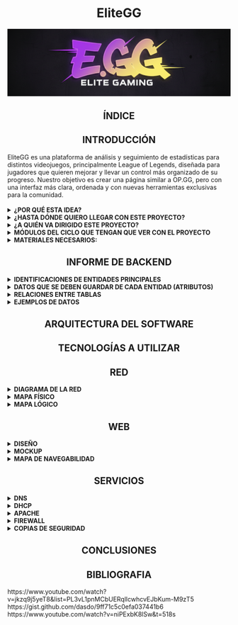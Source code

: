  <div align="center">
    <h1 style="text-align: center;">EliteGG</h1>
</div>

![Mi logo](assets/logo.png)

<div align="center">
    <h2 style="text-align: center;">ÍNDICE</h2>
</div>

<div align="center">
    <h2 style="text-align: center;">INTRODUCCIÓN</h2>
</div>

<div>
    EliteGG es una plataforma de análisis y seguimiento de estadísticas para distintos videojuegos, principalmente League of Legends, diseñada para jugadores que quieren mejorar y llevar un control más organizado de su progreso.
Nuestro objetivo es crear una página similar a OP.GG, pero con una interfaz más clara, ordenada y con nuevas herramientas exclusivas para la comunidad. 
    <br><br>
    <details>
    <summary><strong>¿POR QUÉ ESTA IDEA?</strong></summary>
    <hr style="margin-top: 10px; margin-bottom: 0px; border: none; height: 1px; visibility: hidden;">

Como usuarios habituales de este tipo de páginas, creemos que sería interesante crear una que sea nuestra. Además, el tema nos apasiona, ya que trata de un videojuego que se disfruta en el tiempo libre.<br>
Otra razón importante es poder desarrollar una página que resuelva los fallos de las webs existentes en este ámbito. Al ser usuarios recurrentes de estos servicios, se ha identificado varias áreas de mejora y funcionalidades que serán muy útiles e interesantes para la comunidad.
</details>
<details>
<summary><strong>¿HASTA DÓNDE QUIERO LLEGAR CON ESTE PROYECTO?</strong></summary>
<hr style="margin-top: 10px; margin-bottom: 0px; border: none; height: 1px; visibility: hidden;">
El objetivo principal es crear una página que sea realmente útil y consistente tanto a nivel técnico como a nivel visual, para ello se ha analizado distintas páginas ya existentes y listado las funcionalidades que la página acabará conteniendo. Dichas funciones son:<br>
1. Estadísticas personales detalladas: consultar historial de partidas, campeones más jugados y rendimiento por rol...<br>
2. Comparación con otros jugadores: medir tu nivel frente a amigos o rivales y descubrir en qué aspectos puedes mejorar.<br>
3. Calendario de eventos: Accede a un calendario con torneos, eventos y novedades del juego para no perderte nada. También puedes guardar algún equipo en concreto como favorito para recibir un correo cada vez que este tenga un partido.<br>
4. Consejos personalizados: Sugerencias de mejora basadas en tu estilo de juego y datos de la comunidad, como por ejemplo sugerencias de objetos según el campeón que quieras jugar y en contra de cuáles juegues. También te hará una plantilla donde podrás elegir qué campeones te gusta jugar para darte consejos de qué campeón de aquellos que te gustan deberías elegir en contra de enemigos concretos.<br>
5. La página también va a incluir videos de una corta duración haciendo una demostración de las habilidades de los personajes y de sus diferentes aspectos.<br>
</details>
<details>
 <summary><strong>¿A QUIÉN VA DIRIGIDO ESTE PROYECTO?</strong></summary>
 <hr style="margin-top: 10px; margin-bottom: 0px; border: none; height: 1px; visibility: hidden;">
El proyecto está dirigido a la comunidad de League of Legends, un factor que nos beneficia mucho en términos de visibilidad. Al ser un juego para todos los públicos, el único "requisito" para usar nuestra plataforma es jugar al juego. Aunque más adelante, si es posible, se incluirán más videojuegos, ya que así el alcance podrá ser mayor y así abarcar otras comunidades.
</details>
<details>
 <summary><strong>MÓDULOS DEL CICLO QUE TENGAN QUE VER CON EL PROYECTO</strong></summary>
  <hr style="margin-top: 10px; margin-bottom: 0px; border: none; height: 1px; visibility: hidden;">
 En el proyecto se incluirán varios módulos del curso:<br>
1. Aplicaciones web: Este módulo es fundamental, ya que necesitamos desarrollar una página web funcional y atractiva. Para ello, utilizaremos lenguajes de programación como HTML y CSS.<br>
2. Seguridad: La seguridad es un aspecto crucial. Implementaremos medidas para proteger nuestros servidores y la información de los usuarios (como sus nombres y contraseñas) contra posibles ataques o robos de datos.<br>
3. Sistemas operativos en red: Este módulo se aplicará directamente en el uso de máquinas virtuales (MV) para nuestros servidores, lo cual es esencial para el despliegue del proyecto.<br>
4. Servicios en red: Este módulo será imprescindible, ya que utilizaremos herramientas esenciales como DNS para el funcionamiento de nuestra plataforma.<br>
</details>
<details>
<summary><strong>MATERIALES NECESARIOS:</strong></summary>
<hr style="margin-top: 10px; margin-bottom: 0px; border: none; height: 1px; visibility: hidden;">
<strong>Físicos:<br></strong>
1. Ordenadores<br>
<strong>Lógicos:<br></strong>
1. Virtual Box (VM) <br>
2. Canva<br>
3. IA (Gemini)<br>
4. Visual Studio Code<br>
5. Vercel<br>
6. Trello<br>
7. Github<br>
8.Corrector<br>
9.Servicio DHCP en un servidor Windows diferente<br>
10.Servidor DNS primario<br>
11.Firewall: pfSense o Sophos<br>
12.Backup: Truenas y/o rsync<br>
13.Plan de contingencia<br>
</details>
    <div align="center">
    <h2 style="text-align: center;">INFORME DE BACKEND</h2>
</div>
<details>
<summary><strong>IDENTIFICACIONES DE ENTIDADES PRINCIPALES</strong></summary>
<hr style="margin-top: 10px; margin-bottom: 0px; border: none; height: 1px; visibility: hidden;">
<div>
<strong>¿Qué elementos importantes hay en tu web que necesitan almacenarse?<br></strong>
Usuarios y contraseñas, plan de eventos de los partidos oficiales, imágenes personajes, imágenes objetos, videos de las skins y habilidades (muchos videos), imágenes de cada juego para la primera página, y las recomendaciones que te da según tu personaje.
<br><br>
<strong>¿Qué tema de información almacena?<br></strong>
Usuarios (con contraseñas), fechas, imágenes, videos.
</div>
<br><br>
<strong>-¿Por qué necesitas guardarla en la base de datos?</strong>
    <br><br>
<div align="center">
  <img src="assets/tabla1.png" alt="tabla1">
</div>

<div>
*Los metadatos son los datos extendidos sobre un primer dato, en esta tabla improvisada hemos puesto de ejemplo un campeón (Jinx) que en este caso sería el dato.
Todo lo que muestra la tabla serían los metadatos de este campeón.
    <br><br>
</div>
<div align="center">
  <img src="assets/Tablajinx.png" alt="Tablajinx">
</div>
</details>

<details>
<summary><strong>DATOS QUE SE DEBEN GUARDAR DE CADA ENTIDAD (ATRIBUTOS)</strong></summary>
<hr style="margin-top: 10px; margin-bottom: 0px; border: none; height: 1px; visibility: hidden;">
Para cada entidad identificada en el punto anterior, describe qué información concreta se necesita guardar.
Por ejemplo, si una entidad es “Usuario”:<br>
1.Nombre<br>
2.Apellidos<br>
3.Correo electrónico<br>
4.Contraseña<br>
5.Fecha de registro<br>
    <br><br>
<strong>Indica el tipo de dato esperado (texto, número, fecha, etc.) y la definición que consideras que corresponde (varchar, int, decimal...)</strong><br>
<div align="center">
  <img src="assets/Tabla3.png" alt="Tabla3">
</div>
    <strong>*Booleano:</strong> Los datos booleanos son datos que se usan para conceptos positivos y negativos:<br>
Si/No<br>
Verdadero/Falso<br>
Afirmativo/negativo<br>
<div align="center">
  <img src="assets/EV.png" alt="EV">
</div>

<div align="center">
  <img src="assets/Tablacampeon.png" alt="Tablacampeon">
</div>

<div align="center">
  <img src="assets/Objetos.png" alt="Objetos">
</div>
</details>
<details>
<summary><strong>RELACIONES ENTRE TABLAS</strong></summary>
<hr style="margin-top: 10px; margin-bottom: 0px; border: none; height: 1px; visibility: hidden;">
    <div>

        
<strong>1.USUARIOS y CAMPEÓN/PERSONAJE (Estadísticas y Progreso)</strong><br>
Esta es la relación central para el análisis de estadísticas personales.<br>

<strong>2.USUARIOS y EVENTO/PARTIDO OFICIAL (Notificaciones y Favoritos)</strong><br>
Esta relación permite al sistema enviar las notificaciones por correo de los partidos favoritos.<br>

<strong>3.CAMPEÓN/PERSONAJE y OBJETOS (Consejos Personalizados)</strong><br>
Esta relación es fundamental para la funcionalidad de sugerencia de objetos e ítems contra campeones enemigos.<br>

<strong>4.CAMPEÓN/PERSONAJE u OBJETOS y ELEMENTOS MULTIMEDIA (Recursos)</strong><br>
Esta relación vincula los archivos de medios (imágenes, vídeos de skins, videos de habilidades) con la entidad a la que pertenecen.<br>
</div>
</details>

<details>
<summary><strong>EJEMPLOS DE DATOS</strong></summary>
<hr style="margin-top: 10px; margin-bottom: 0px; border: none; height: 1px; visibility: hidden;">
<div>
    Incluye un ejemplo de cada entidad con datos ficticios pero realistas.<br>
    <br><br>
  <div align="center">
  <img src="assets/USejemplo.png" alt="USejemplo">
  </div>  

<div align="center">
  <img src="assets/EVejemplo.png" alt="EVejemplo">
  </div>  

<div align="center">
  <img src="assets/OBejemplo.png" alt="OBejemplo">
  </div>
  
</div>
</details>

<div align="center">
    <h2 style="text-align: center;">ARQUITECTURA DEL SOFTWARE</h2>
</div>
<div align="center">
    <h2 style="text-align: center;">TECNOLOGÍAS A UTILIZAR</h2>
</div>
<div align="center">
    <h2 style="text-align: center;">RED</h2>
</div>
<details>
    <summary><strong>DIAGRAMA DE LA RED</strong></summary>
</details>
<details>
    <summary><strong>MAPA FÍSICO</strong></summary>
</details>
<details>
    <summary><strong>MAPA LÓGICO</strong></summary>
    </details>
<div align="center">
    <h2 style="text-align: center;">WEB</h2>
</div>
<details>
    <summary><strong>DISEÑO</strong></summary>
    <hr style="margin-top: 10px; margin-bottom: 0px; border: none; height: 1px; visibility: hidden;">
Aqui se podrá observar las bases a nivel visual de lo que será la página web de EliteGG. 
    <br><br>
    <details>
    <summary><strong>Home page</strong></summary>
     <hr style="margin-top: 10px; margin-bottom: 0px; border: none; height: 1px; visibility: hidden;">
    <div align="center">
  <img src="assets/Homepage.png" alt="Homepage">
  </div>
  En nuestra Home page se encuentra primeramente una barra superior que contiene distintos objetos, comenzando por nuestro logo en un formato más pequeño y en la parte izquierda de la barra, seguido de "<strong>Campeones</strong>", "<strong>Notas del parche</strong>", "<strong>Ranking</strong>", "<strong>E-Sports</strong>", "<strong>PvP</strong>" y por último un buscador, y como se puede ver, estos últimos objetos se encuentran en la parte central de la barra superior, dicha barra superior se conservará en cualquier parte de la página. Seguido a esto, abajo tenemos el logo de "<strong>EliteGG</strong>" con un fondo del videojuego "<strong>League of Legends</strong>" y en su parte inferior otro buscador igual al anterior. Por último en la parte inferior tenemos un video decorativo del videojuego "League of Legends" que se reproduce de manera automática.
    </details> 
     <details>
    <summary><strong>Galeria de campeones</strong></summary>
         <hr style="margin-top: 10px; margin-bottom: 0px; border: none; height: 1px; visibility: hidden;">
    <div align="center">
          <img src="assets/Galeria.png" alt="Galeria">
    </div>
         En nuestra galería de campeones se puede observar un filtro para de esta manera poder encontrar a cualquier campeón en concreto de manera más rápida y sin que el usuario pierda el tiempo de manera innecesaria, los campeones están presentados con un formato de tarjeta para que de esta forma se les pueda apreciar correctamente.
     </details>
    <details>
       <summary><strong>Perfil de Jugador</strong></summary>
         <hr style="margin-top: 10px; margin-bottom: 0px; border: none; height: 1px; visibility: hidden;">
    <div align="center">
          <img src="assets/PerfilJ.png" alt="PerfilJ">
    </div>
      En esta plantilla visual se puede observar el perfil de un jugador aleatorio, en dicho perfil se puede obtener distinta información, como puede ser su nivel de cuenta dentro del videojuego, cuánta gente ha visualizado su perfil, su rango, el historial de partidas, los roles que juega y las indicaciones de con cuánta frecuencia los juega junto al porcentaje de partidas que gana con cada rol y cuáles son los campeones que juega más.
</details>
    <details>
     <summary><strong>PvP</strong></summary>  
         <hr style="margin-top: 10px; margin-bottom: 0px; border: none; height: 1px; visibility: hidden;">
        <div align="center">
  <img src="assets/PvP.png" alt="PvP">
</div>
        En <strong>"PvP"</strong> lo que ocurre es la comparación de cuentas de dos jugadores distintos, se deja de mostrar el historial de partidas y se comparan estadísticas en formato de porcentajes de ambos jugadores, de esta forma se puede analizar quien de los dos tiene un nivel más alto.
    </details>
    <details>
      <summary><strong>E-sports</strong></summary>
         <hr style="margin-top: 10px; margin-bottom: 0px; border: none; height: 1px; visibility: hidden;">
        <div align="center">
  <img src="assets/E-sports.png" alt="E-sports">
</div>
        En la sección <strong>"E-sports"</strong> hay distintas funciones, cuándo el usuario accede a <strong>"E-sports"</strong> se le muestra en primer lugar una selección de las distintas ligas que hay en activo en este momento, una vez escoge la liga se le muestra un calendario con las fechas de los partidos que habrá en el futuro, junto a una lista general de todos los equipos, en esta parte de la página el usuario también tiene la opción de añadir un equipo como favorito, por último el usuario también puede acceder dentro de un equipo en concreto para ver la plantilla de jugadores con la que cuenta.
    </details>
    <details>
         <summary><strong>Campeón</strong></summary>
         <hr style="margin-top: 10px; margin-bottom: 0px; border: none; height: 1px; visibility: hidden;">
         <div align="center">
  <img src="assets/Campeon.png" alt="Campeon">
</div>
        Este es el plano de lo que aparecerá una vez entremos a un campeón en concreto, habrá dos formas de hacerlo, ya sea buscando su nombre en las barras de búsqueda o en la galería de campeones, una vez entremos lo que podremos observar serán imágenes de los distintos aspectos de dicho campeón, acompañadas del su respectivo nombre y en un formato llamado "carrusel". Además haciendo scroll hacia abajo habrá distintos botones que te llevarán a las siguientes ubicaciones:<br> 
        <strong>
        1. Build<br>
        2. Habilidades<br>
        3. Matchups<br>
        4. Fast Combos<br>
        5. Parches<br></strong>
    Todo esto enfocado al personaje que hayamos escogido anteriormente. Por último si el usuario decide seguir scrolleando se encontrara con una sección especial de la historia del campeón.
    </details>
    <details>
          <summary><strong>Habilidades</strong></summary>
         <hr style="margin-top: 10px; margin-bottom: 0px; border: none; height: 1px; visibility: hidden;">
         <div align="center">
  <img src="assets/Habilidades.png" alt="Habilidades">
             </div>
             Este es el plano de uno de lo que se verá dentro del boton <strong>"Habilidades"</strong> anteriormente mencionado. Aqui se podrá observar todas las habilidades del campeón que hayamos seleccionado, acompañadas de un video demostrativo y una descripción de cada habilidad respectivamente.
    </details>
      
 <details>
          <summary><strong>Builds</strong></summary>
         <hr style="margin-top: 10px; margin-bottom: 0px; border: none; height: 1px; visibility: hidden;">
         
  <div align="center">
  <img src="assets/Build1.png" alt="Build1">
             </div>  
            Esto será lo primero que vea el usuario una vez entre al apartado de <b>"BUILD"</b>, aqui se muestran tres tipos de build entre las que el usuario podrá escoger la que mas le guste.
    <div align="center">
  <img src="assets/Build2.png" alt="Build2">
             </div>
             Una vez escogida una build se te mostrara a detalle las <b>"Runas"</b> del tipo de build que el usuario haya escogido.
             <div align="center">
  <img src="assets/Build3.png" alt="Build3">
             </div> 
             Después de las runas se mostrará una guia de los objetos que el usuario se debe comprar, junto al orden en el que lo debe hacer y el porcentaje de partidas que suelen ganar.
             </details>
             <details>
   <summary><strong>Matchups</strong></summary>
         <hr style="margin-top: 10px; margin-bottom: 0px; border: none; height: 1px; visibility: hidden;">
         
  <div align="center">
  <img src="assets/Matchups.png" alt="Matchups">
             </div>
   Esto es lo que verá el usuario una vez entre a la sección "Matchups" del campeón que haya escogido anteriormente, aqui se podrá observar que tan bueno es tu campeón en contra de otro en concreto, acompañado de una lista general de campeones que contrarrestan el tuyo, y que campeones son contrarrestados por tu personaje.
   </details>
   <details>
   <summary><strong>Combos</strong></summary>
     <hr style="margin-top: 10px; margin-bottom: 0px; border: none; height: 1px; visibility: hidden;">
  
 <div align="center">
  <img src="assets/Combos.png" alt="Combos">
             </div>
             En este apartado de la página web el usuario podrá acceder a una lista de distintos combos del personaje que haya escogido anteriormente, cada combo tendra una serie de pasos y un video de demostración para llevarlo a cabo y que el usuario los pueda entender de manera clara, además los combos están divididos por dificultad.
             </details>
             </details>
<details>
    <summary><strong>MOCKUP</strong></summary>
</details>
<details>
    <summary><strong>MAPA DE NAVEGABILIDAD</strong></summary>
 <hr style="margin-top: 10px; margin-bottom: 0px; border: none; height: 1px; visibility: hidden;">
 El mapa de navegabilidad de EliteGG está creado haciendo uso de la herramienta llamada "Miro". Aqui está el link para poder acceder a este: 
 <a href="https://miro.com/welcomeonboard/bTVUbUlFN1FGRnhXdG1xaGhqOHVJR1FHMzRRdFpmZmNpbDIvdFJVVXFWNEE1NzFYTGVOV0pnTk84eGR4VFBiVmFiNVAzckp5UkxlTGJUek93RkJ4a2FES25HKy9mVGh0L3pKZHowQnkrOXlKRnBndCtQZlRIM2RLR3ByRytSdEdnbHpza3F6REdEcmNpNEFOMmJXWXBBPT0hdjE=?share_link_id=324546481202"> <target=blank>Acceder al Mapa</a>
</details>
<div align="center">
    <h2 style="text-align: center;">SERVICIOS</h2>
</div>
<details>
    <summary><strong>DNS</strong></summary>
</details>
<details>
    <summary><strong>DHCP</strong></summary>
</details>
<details>
    <summary><strong>APACHE</strong></summary>
</details>
<details>
    <summary><strong>FIREWALL</strong></summary>
</details>
<details>
    <summary><strong>COPIAS DE SEGURIDAD</strong></summary>
</details>
<div align="center">
    <h2 style="text-align: center;">CONCLUSIONES</h2>
</div>
<div align="center">
    <h2 style="text-align: center;">BIBLIOGRAFIA</h2>
</div>
<div>
https://www.youtube.com/watch?v=jkzq9j5yeT8&list=PL3vL1pnMCbUERqllcwhcvEJbKum-M9zT5<br>
https://gist.github.com/dasdo/9ff71c5c0efa037441b6<br>
https://www.youtube.com/watch?v=niPExbK8lSw&t=518s<br>
</div>

